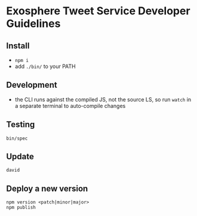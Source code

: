 # Exosphere Tweet Service Developer Guidelines

## Install

* `npm i`
* add `./bin/` to your PATH


## Development

* the CLI runs against the compiled JS, not the source LS,
  so run `watch` in a separate terminal to auto-compile changes


## Testing

```
bin/spec
```


## Update

```
david
```


## Deploy a new version

```
npm version <patch|minor|major>
npm publish
```
